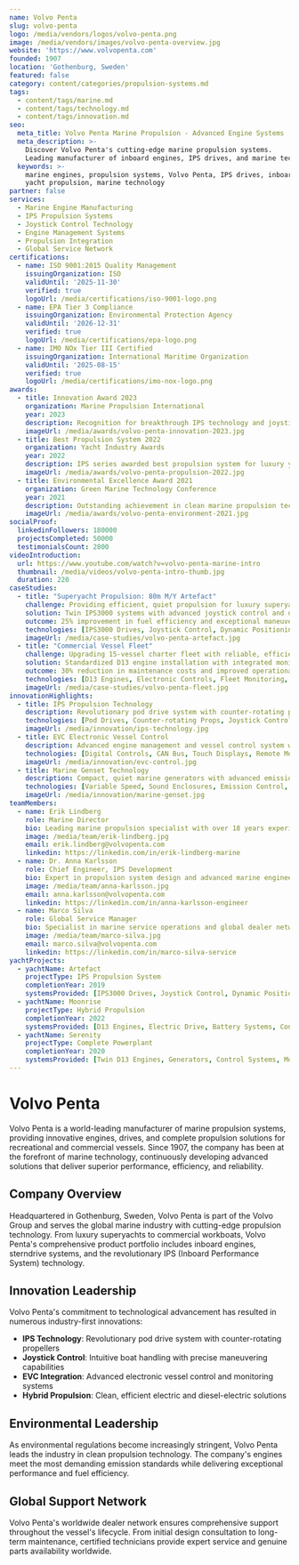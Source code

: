 ```yaml
---
name: Volvo Penta
slug: volvo-penta
logo: /media/vendors/logos/volvo-penta.png
image: /media/vendors/images/volvo-penta-overview.jpg
website: 'https://www.volvopenta.com'
founded: 1907
location: 'Gothenburg, Sweden'
featured: false
category: content/categories/propulsion-systems.md
tags:
  - content/tags/marine.md
  - content/tags/technology.md
  - content/tags/innovation.md
seo:
  meta_title: Volvo Penta Marine Propulsion - Advanced Engine Systems | Paul Thames
  meta_description: >-
    Discover Volvo Penta's cutting-edge marine propulsion systems.
    Leading manufacturer of inboard engines, IPS drives, and marine technology.
  keywords: >-
    marine engines, propulsion systems, Volvo Penta, IPS drives, inboard engines,
    yacht propulsion, marine technology
partner: false
services:
  - Marine Engine Manufacturing
  - IPS Propulsion Systems
  - Joystick Control Technology
  - Engine Management Systems
  - Propulsion Integration
  - Global Service Network
certifications:
  - name: ISO 9001:2015 Quality Management
    issuingOrganization: ISO
    validUntil: '2025-11-30'
    verified: true
    logoUrl: /media/certifications/iso-9001-logo.png
  - name: EPA Tier 3 Compliance
    issuingOrganization: Environmental Protection Agency
    validUntil: '2026-12-31'
    verified: true
    logoUrl: /media/certifications/epa-logo.png
  - name: IMO NOx Tier III Certified
    issuingOrganization: International Maritime Organization
    validUntil: '2025-08-15'
    verified: true
    logoUrl: /media/certifications/imo-nox-logo.png
awards:
  - title: Innovation Award 2023
    organization: Marine Propulsion International
    year: 2023
    description: Recognition for breakthrough IPS technology and joystick control systems
    imageUrl: /media/awards/volvo-penta-innovation-2023.jpg
  - title: Best Propulsion System 2022
    organization: Yacht Industry Awards
    year: 2022
    description: IPS series awarded best propulsion system for luxury yachts
    imageUrl: /media/awards/volvo-penta-propulsion-2022.jpg
  - title: Environmental Excellence Award 2021
    organization: Green Marine Technology Conference
    year: 2021
    description: Outstanding achievement in clean marine propulsion technology
    imageUrl: /media/awards/volvo-penta-environment-2021.jpg
socialProof:
  linkedinFollowers: 180000
  projectsCompleted: 50000
  testimonialsCount: 2800
videoIntroduction:
  url: https://www.youtube.com/watch?v=volvo-penta-marine-intro
  thumbnail: /media/videos/volvo-penta-intro-thumb.jpg
  duration: 220
caseStudies:
  - title: "Superyacht Propulsion: 80m M/Y Artefact"
    challenge: Providing efficient, quiet propulsion for luxury superyacht with shallow draft requirements
    solution: Twin IPS3000 systems with advanced joystick control and dynamic positioning
    outcome: 25% improvement in fuel efficiency and exceptional maneuverability in tight spaces
    technologies: [IPS3000 Drives, Joystick Control, Dynamic Positioning, Engine Management]
    imageUrl: /media/case-studies/volvo-penta-artefact.jpg
  - title: "Commercial Vessel Fleet"
    challenge: Upgrading 15-vessel charter fleet with reliable, efficient propulsion
    solution: Standardized D13 engine installation with integrated monitoring systems
    outcome: 30% reduction in maintenance costs and improved operational reliability
    technologies: [D13 Engines, Electronic Controls, Fleet Monitoring, Predictive Maintenance]
    imageUrl: /media/case-studies/volvo-penta-fleet.jpg
innovationHighlights:
  - title: IPS Propulsion Technology
    description: Revolutionary pod drive system with counter-rotating propellers for maximum efficiency
    technologies: [Pod Drives, Counter-rotating Props, Joystick Control, Dynamic Positioning]
    imageUrl: /media/innovation/ips-technology.jpg
  - title: EVC Electronic Vessel Control
    description: Advanced engine management and vessel control system with digital integration
    technologies: [Digital Controls, CAN Bus, Touch Displays, Remote Monitoring]
    imageUrl: /media/innovation/evc-control.jpg
  - title: Marine Genset Technology
    description: Compact, quiet marine generators with advanced emission control
    technologies: [Variable Speed, Sound Enclosures, Emission Control, Hybrid Integration]
    imageUrl: /media/innovation/marine-genset.jpg
teamMembers:
  - name: Erik Lindberg
    role: Marine Director
    bio: Leading marine propulsion specialist with over 18 years experience in yacht integration
    image: /media/team/erik-lindberg.jpg
    email: erik.lindberg@volvopenta.com
    linkedin: https://linkedin.com/in/erik-lindberg-marine
  - name: Dr. Anna Karlsson
    role: Chief Engineer, IPS Development
    bio: Expert in propulsion system design and advanced marine engineering
    image: /media/team/anna-karlsson.jpg
    email: anna.karlsson@volvopenta.com
    linkedin: https://linkedin.com/in/anna-karlsson-engineer
  - name: Marco Silva
    role: Global Service Manager
    bio: Specialist in marine service operations and global dealer network management
    image: /media/team/marco-silva.jpg
    email: marco.silva@volvopenta.com
    linkedin: https://linkedin.com/in/marco-silva-service
yachtProjects:
  - yachtName: Artefact
    projectType: IPS Propulsion System
    completionYear: 2019
    systemsProvided: [IPS3000 Drives, Joystick Control, Dynamic Positioning, Engine Integration]
  - yachtName: Moonrise
    projectType: Hybrid Propulsion
    completionYear: 2022
    systemsProvided: [D13 Engines, Electric Drive, Battery Systems, Control Integration]
  - yachtName: Serenity
    projectType: Complete Powerplant
    completionYear: 2020
    systemsProvided: [Twin D13 Engines, Generators, Control Systems, Monitoring]
---
```


# Volvo Penta

Volvo Penta is a world-leading manufacturer of marine propulsion systems, providing innovative engines, drives, and complete propulsion solutions for recreational and commercial vessels. Since 1907, the company has been at the forefront of marine technology, continuously developing advanced solutions that deliver superior performance, efficiency, and reliability.

## Company Overview

Headquartered in Gothenburg, Sweden, Volvo Penta is part of the Volvo Group and serves the global marine industry with cutting-edge propulsion technology. From luxury superyachts to commercial workboats, Volvo Penta's comprehensive product portfolio includes inboard engines, sterndrive systems, and the revolutionary IPS (Inboard Performance System) technology.

## Innovation Leadership

Volvo Penta's commitment to technological advancement has resulted in numerous industry-first innovations:

- **IPS Technology**: Revolutionary pod drive system with counter-rotating propellers
- **Joystick Control**: Intuitive boat handling with precise maneuvering capabilities
- **EVC Integration**: Advanced electronic vessel control and monitoring systems
- **Hybrid Propulsion**: Clean, efficient electric and diesel-electric solutions

## Environmental Leadership

As environmental regulations become increasingly stringent, Volvo Penta leads the industry in clean propulsion technology. The company's engines meet the most demanding emission standards while delivering exceptional performance and fuel efficiency.

## Global Support Network

Volvo Penta's worldwide dealer network ensures comprehensive support throughout the vessel's lifecycle. From initial design consultation to long-term maintenance, certified technicians provide expert service and genuine parts availability worldwide.